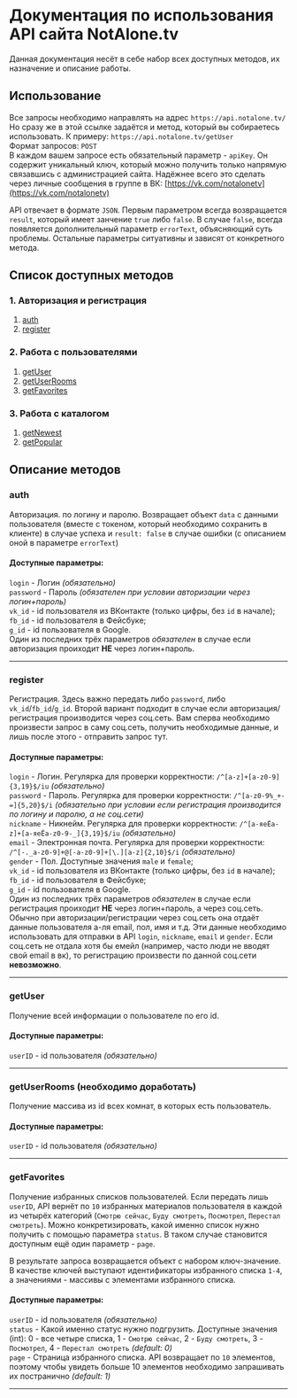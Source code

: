 # Документация по использования API сайта NotAlone.tv
Данная документация несёт в себе набор всех доступных методов, их назначение и описание работы.

## Использование
Все запросы необходимо направлять на адрес `https://api.notalone.tv/`  
Но сразу же в этой ссылке задаётся и метод, который вы собираетесь использовать. К примеру: `https://api.notalone.tv/getUser`  
Формат запросов: `POST`  
В каждом вашем запросе есть обязательный параметр - `apiKey`. Он содержит уникальный ключ, который можно получить только напрямую связавшись с администрацией сайта. Надёжнее всего это сделать через личные сообщения в группе в ВК: [https://vk.com/notalonetv](https://vk.com/notalonetv)  
  
API отвечает в формате `JSON`. Первым параметром всегда возвращается `result`, который имеет занчение `true` либо `false`. В случае `false`, всегда появляется дополнительный параметр `errorText`, объясняющий суть проблемы. Остальные параметры ситуативны и зависят от конкретного метода.

## Список доступных методов
### 1. Авторизация и регистрация
1. [auth](#auth)
1. [register](#register)
### 2. Работа с пользователями
1. [getUser](#getUser)
2. [getUserRooms](#getUserRooms)
3. [getFavorites](#getFavorites)
### 3. Работа с каталогом
1. [getNewest](#getNewest)
2. [getPopular](#getPopular)


## Описание методов

### auth <a name="auth"></a> 
Авторизация.  по логину и паролю. Возвращает объект `data` с данными пользователя (вместе с токеном, который необходимо сохранить в клиенте) в случае успеха и `result: false` в случае ошибки (с описанием оной в параметре `errorText`)
#### Доступные параметры:
`login` - Логин *(обязательно)*  
`password` - Пароль *(обязателен при условии авторизации через логин+пароль)*  
`vk_id` - id пользователя из ВКонтакте (только цифры, без `id` в начале);  
`fb_id` - id пользователя в Фейсбуке;  
`g_id` - id пользователя в Google.  
Один из последних трёх параметров *обязателен* в случае если авторизация проиходит **НЕ** через логин+пароль.
***
### register <a name="register"></a> 
Регистрация. Здесь важно передать либо `password`, либо `vk_id`/`fb_id`/`g_id`. Второй вариант подходит в случае если авторизация/регистрация производится через соц.сеть. Вам сперва необходимо произвести запрос в саму соц.сеть, получить необходимые данные, и лишь после этого - отправить запрос тут.
#### Доступные параметры:
`login` - Логин. Регулярка для проверки корректности: `/^[a-z]+[a-z0-9]{3,19}$/iu` *(обязательно)*  
`password` - Пароль. Регулярка для проверки корректности: `/^[a-z0-9%_+-=]{5,20}$/i` *(обязательно при условии если регистрация производится по логину и паролю, а не соц.сети)*  
`nickname` - Никнейм. Регулярка для проверки корректности: `/^[а-яеЁa-z]+[а-яеЁa-z0-9-_]{3,19}$/iu` *(обязательно)*  
`email` - Электронная почта. Регулярка для проверки корректности: `/^[-._a-z0-9]+@[-a-z0-9]+[\.][a-z]{2,10}$/i` *(обязательно)*  
`gender` - Пол. Доступные значения `male` и `female`;  
`vk_id` - id пользователя из ВКонтакте (только цифры, без `id` в начале);  
`fb_id` - id пользователя в Фейсбуке;  
`g_id` - id пользователя в Google.  
Один из последних трёх параметров *обязателен* в случае если регистрация проиходит **НЕ** через логин+пароль, а через соц.сеть. Обычно при авторизации/регистрации через соц.сеть она отдаёт данные пользователя а-ля email, пол, имя и т.д. Эти данные необходимо использовать для отправки в API `login`, `nickname`, `email` и `gender`. Если соц.сеть не отдала хотя бы емейл (например, часто люди не вводят свой email в вк), то регистрацию произвести по данной соц.сети **невозможно**.
***
### getUser <a name="getUser"></a> 
Получение всей информации о пользователе по его id.
#### Доступные параметры:
`userID` - id пользователя *(обязательно)*
***
### getUserRooms (необходимо доработать) <a name="getUserRooms"></a> 
Получение массива из id всех комнат, в которых есть пользователь.
#### Доступные параметры:
`userID` - id пользователя *(обязательно)*
***
### getFavorites <a name="getFavorites"></a> 
Получение избранных списков пользователей. Если передать лишь `userID`, API вернёт по `10` избранных материалов пользователя в каждой из четырёх категорий (`Смотрю сейчас`, `Буду смотреть`, `Посмотрел`, `Перестал смотреть`). Можно конкретизировать, какой именно список нужно получить с помощью параметра `status`. В таком случае становится доступным ещё один параметр - `page`.  
  
В результате запроса возвращается объект с набором ключ-значение. В качестве ключей выступают идентификаторы избранного списка `1-4`, а значениями - массивы с элементами избранного списка.
#### Доступные параметры:
`userID` - id пользователя *(обязательно)*  
`status` - Какой именно статус нужно подгрузить. Доступные значения (int): 0 - все четыре списка, 1 - `Смотрю сейчас`, 2 - `Буду смотреть`, 3 - `Посмотрел`, 4 - `Перестал смотреть` *(default: 0)*  
`page` - Страница избранного списка. API возвращает по `10` элементов, поэтому чтобы увидеть больше 10 элементов необходимо запрашивать их постранично *(default: 1)*  
***